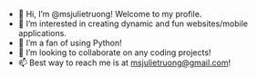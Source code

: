 - 👋 Hi, I’m @msjulietruong! Welcome to my profile.
- 👀 I’m interested in creating dynamic and fun websites/mobile applications. 
- 🌱 I’m a fan of using Python!
- 💞️ I’m looking to collaborate on any coding projects!
- 📫 Best way to reach me is at msjulietruong@gmail.com!

<!---
msjulietruong/msjulietruong is a ✨ special ✨ repository because its `README.md` (this file) appears on your GitHub profile.
You can click the Preview link to take a look at your changes.
--->
